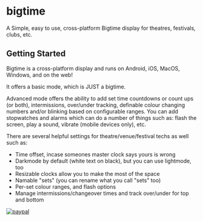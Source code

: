 # bigtime

A Simple, easy to use, cross-platform Bigtime display for theatres, festivals, clubs, etc.

## Getting Started

Bigtime is a cross-platform display and runs on Android, iOS, MacOS, Windows, and on the web!

It offers a basic mode, which is JUST a bigtime.

Advanced mode offers the ability to add set time countdowns or count ups (or both), intermissions, over/under tracking, definable colour changing numbers and/or blinking based on configurable ranges. You can add stopwatches and alarms which can do a number of things such as: flash the screen, play a sound, vibrate (mobile devices only), etc.

There are several helpful settings for theatre/venue/festival techs as well such as:

- Time offset, incase someones master clock says yours is wrong
- Darkmode by default (white text on black), but you can use lightmode, too
- Resizable clocks allow you to make the most of the space
- Namable "sets" (you can rename what you call "sets" too)
- Per-set colour ranges, and flash options
- Manage intermissions/changeover times and track over/under for top and bottom

[![paypal](https://www.paypalobjects.com/en_US/i/btn/btn_donateCC_LG.gif)](https://www.paypal.com/cgi-bin/webscr?cmd=_s-xclick&hosted_button_id=TDPCUHXH7JQ4J)